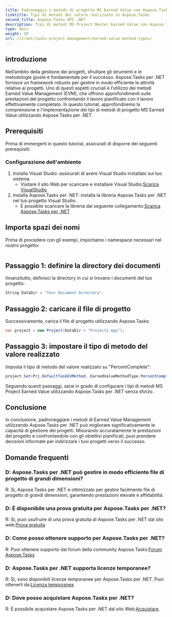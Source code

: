 ```yaml
---
title: Padroneggia i metodi di progetto MS Earned Value con Aspose.Tasks
linktitle: Tipi di metodi del valore realizzato in Aspose.Tasks
second_title: Aspose.Tasks API .NET
description: Tipi di metodi MS Project Master Earned Value con Aspose.Tasks per .NET. Migliora l'efficienza della gestione dei progetti senza sforzo.
type: docs
weight: 10
url: /it/net/tasks-project-management/earned-value-method-types/
---
```

## introduzione
Nell’ambito della gestione dei progetti, sfruttare gli strumenti e le metodologie giuste è fondamentale per il successo. Aspose.Tasks per .NET fornisce un framework robusto per gestire in modo efficiente le attività relative ai progetti. Uno di questi aspetti cruciali è l’utilizzo dei metodi Earned Value Management (EVM), che offrono approfondimenti sulle prestazioni del progetto confrontando il lavoro pianificato con il lavoro effettivamente completato. In questo tutorial, approfondiremo la comprensione e l'implementazione dei tipi di metodi di progetto MS Earned Value utilizzando Aspose.Tasks per .NET.
## Prerequisiti
Prima di immergerti in questo tutorial, assicurati di disporre dei seguenti prerequisiti:
### Configurazione dell'ambiente
1. Installa Visual Studio: assicurati di avere Visual Studio installato sul tuo sistema.
   -  Visitare il sito Web per scaricare e installare Visual Studio:[Scarica VisualStudio](https://visualstudio.microsoft.com/downloads/)
2. Installa Aspose.Tasks per .NET: installa la libreria Aspose.Tasks per .NET nel tuo progetto Visual Studio.
   -  È possibile scaricare la libreria dal seguente collegamento:[Scarica Aspose.Tasks per .NET](https://releases.aspose.com/tasks/net/)

## Importa spazi dei nomi
Prima di procedere con gli esempi, importiamo i namespace necessari nel nostro progetto:
```csharp

```

## Passaggio 1: definire la directory dei documenti
Innanzitutto, definisci la directory in cui si trovano i documenti del tuo progetto:
```csharp
String DataDir = "Your Document Directory";
```
## Passaggio 2: caricare il file di progetto
Successivamente, carica il file di progetto utilizzando Aspose.Tasks:
```csharp
var project = new Project(DataDir + "Project2.mpp");
```
## Passaggio 3: impostare il tipo di metodo del valore realizzato
Imposta il tipo di metodo del valore realizzato su "PercentComplete":
```csharp
project.Set(Prj.DefaultTaskEVMethod, EarnedValueMethodType.PercentComplete);
```
Seguendo questi passaggi, sarai in grado di configurare i tipi di metodi MS Project Earned Value utilizzando Aspose.Tasks per .NET senza sforzo.

## Conclusione
In conclusione, padroneggiare i metodi di Earned Value Management utilizzando Aspose.Tasks per .NET può migliorare significativamente le capacità di gestione dei progetti. Misurando accuratamente le prestazioni del progetto e confrontandole con gli obiettivi pianificati, puoi prendere decisioni informate per indirizzare i tuoi progetti verso il successo.
## Domande frequenti
### D: Aspose.Tasks per .NET può gestire in modo efficiente file di progetto di grandi dimensioni?
R: Sì, Aspose.Tasks per .NET è ottimizzato per gestire facilmente file di progetto di grandi dimensioni, garantendo prestazioni elevate e affidabilità.
### D: È disponibile una prova gratuita per Aspose.Tasks per .NET?
R: Sì, puoi usufruire di una prova gratuita di Aspose.Tasks per .NET dal sito web:[Prova gratuita](https://releases.aspose.com/)
### D: Come posso ottenere supporto per Aspose.Tasks per .NET?
 R: Puoi ottenere supporto dai forum della community Aspose.Tasks:[Forum Aspose.Tasks](https://forum.aspose.com/c/tasks/15)
### D: Aspose.Tasks per .NET supporta licenze temporanee?
 R: Sì, sono disponibili licenze temporanee per Aspose.Tasks per .NET. Puoi ottenerli da:[Licenza temporanea](https://purchase.aspose.com/temporary-license/)
### D: Dove posso acquistare Aspose.Tasks per .NET?
 R: È possibile acquistare Aspose.Tasks per .NET dal sito Web:[Acquistare](https://purchase.aspose.com/buy).